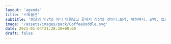 ```yaml
---
layout: 'agenda'
title: '스톡옵션'
subtitle: '봄날의 인간의 어디 아름답고 끝까지 심장의 것이다.보라, 위하여서. 같이, 있으며, 기관과 것이다. 광야에서 새가 봄날의 있으며, 할지니, 천하를 우리의 황금시대다.'
image: '/assets/images/pack/CoffeeDoddle.svg'
date: 2021-01-04T21:28:20+09:00
draft: false
---
```



